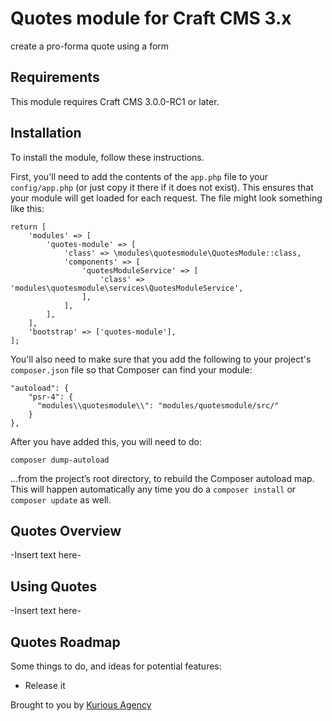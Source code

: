 # Quotes module for Craft CMS 3.x

create a pro-forma quote using a form

## Requirements

This module requires Craft CMS 3.0.0-RC1 or later.

## Installation

To install the module, follow these instructions.

First, you'll need to add the contents of the `app.php` file to your `config/app.php` (or just copy it there if it does not exist). This ensures that your module will get loaded for each request. The file might look something like this:
```
return [
    'modules' => [
        'quotes-module' => [
            'class' => \modules\quotesmodule\QuotesModule::class,
            'components' => [
                'quotesModuleService' => [
                    'class' => 'modules\quotesmodule\services\QuotesModuleService',
                ],
            ],
        ],
    ],
    'bootstrap' => ['quotes-module'],
];
```
You'll also need to make sure that you add the following to your project's `composer.json` file so that Composer can find your module:

    "autoload": {
        "psr-4": {
          "modules\\quotesmodule\\": "modules/quotesmodule/src/"
        }
    },

After you have added this, you will need to do:

    composer dump-autoload
 
 …from the project’s root directory, to rebuild the Composer autoload map. This will happen automatically any time you do a `composer install` or `composer update` as well.

## Quotes Overview

-Insert text here-

## Using Quotes

-Insert text here-

## Quotes Roadmap

Some things to do, and ideas for potential features:

* Release it

Brought to you by [Kurious Agency](https://kurious.agency)
